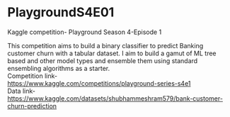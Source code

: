 # PlaygroundS4E01
Kaggle competition- Playground Season 4-Episode 1 

This competition aims to build a binary classifier to predict Banking customer churn with a tabular dataset. I aim to build a gamut of ML tree based and other model types and ensemble them using standard ensembling algorithms as a starter. <br>
Competition link- <br>
https://www.kaggle.com/competitions/playground-series-s4e1 <br>
Data link-<br>
https://www.kaggle.com/datasets/shubhammeshram579/bank-customer-churn-prediction
